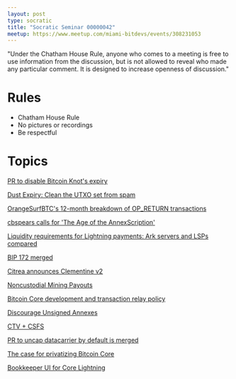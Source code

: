 ```yaml
---
layout: post
type: socratic
title: "Socratic Seminar 00000042"
meetup: https://www.meetup.com/miami-bitdevs/events/308231053
---
```


"Under the Chatham House Rule, anyone who comes to a meeting is free to use information from the discussion, but is not allowed to reveal who made any particular comment. It is designed to increase openness of discussion."

# Rules 
- Chatham House Rule
- No pictures or recordings
- Be respectful

# Topics

[PR to disable Bitcoin Knot's expiry](https://github.com/bitcoinknots/bitcoin/pull/124)

[Dust Expiry: Clean the UTXO set from spam](https://delvingbitcoin.org/t/dust-expiry-clean-the-utxo-set-from-spam/1707)

[OrangeSurfBTC's 12-month breakdown of OP_RETURN transactions](https://x.com/OrangeSurfBTC/status/1924317854955970756)

[cbspears calls for 'The Age of the AnnexScription'](https://x.com/cbspears/status/1921196373799469239)

[Liquidity requirements for Lightning payments: Ark servers and LSPs compared](https://blog.second.tech/ark-liquidity-research-01/)

[BIP 172 merged](https://github.com/bitcoin/bips/pull/1841)

[Citrea announces Clementine v2](https://www.blog.citrea.xyz/clementine-v2-with-garbled-circuits-and-toop/)

[Noncustodial Mining Payouts](https://delvingbitcoin.org/t/scaling-noncustodial-mining-payouts-with-ctv/1753)

[Bitcoin Core development and transaction relay policy](https://bitcoincore.org/en/2025/06/06/relay-statement/)

[Discourage Unsigned Annexes](https://github.com/bitcoin/bitcoin/pull/32453)

[CTV + CSFS](https://ctv-csfs.com/)

[PR to uncap datacarrier by default is merged](https://github.com/bitcoin/bitcoin/pull/32406)

[The case for privatizing Bitcoin Core](https://groups.google.com/g/bitcoindev/c/43yjt8MXMvo)

[Bookkeeper UI for Core Lightning](https://x.com/Core_LN/status/1932044635863757060)